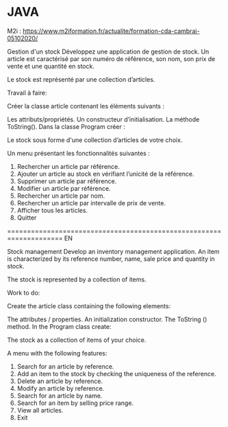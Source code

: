 # JAVA

M2i : https://www.m2iformation.fr/actualite/formation-cda-cambrai-05102020/

Gestion d'un stock
Développez une application de gestion de stock.
Un article est caractérisé par son numéro de référence, son nom, son prix de vente et une quantité en stock.

Le stock est représenté par une collection d’articles.

Travail à faire:

Créer la classe article contenant les éléments suivants :

Les attributs/propriétés.
Un constructeur d’initialisation.
La méthode ToString().
Dans la classe Program créer :

Le stock sous forme d'une collection d’articles de votre choix.

Un menu présentant les fonctionnalités suivantes :

1. Rechercher un article par référence.
2. Ajouter un article au stock en vérifiant l’unicité de la référence.
3. Supprimer un article par référence.
4. Modifier un article par référence.
5. Rechercher un article par nom.
6. Rechercher un article par intervalle de prix de vente.
7. Afficher tous les articles.
8. Quitter


====================================================================   EN

Stock management
Develop an inventory management application.
An item is characterized by its reference number, name, sale price and quantity in stock.

The stock is represented by a collection of items.

Work to do:

Create the article class containing the following elements:

The attributes / properties.
An initialization constructor.
The ToString () method.
In the Program class create:

The stock as a collection of items of your choice.

A menu with the following features:

1. Search for an article by reference.
2. Add an item to the stock by checking the uniqueness of the reference.
3. Delete an article by reference.
4. Modify an article by reference.
5. Search for an article by name.
6. Search for an item by selling price range.
7. View all articles.
8. Exit
